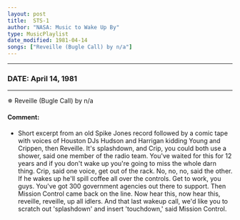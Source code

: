 ```yaml
---
layout: post
title:  STS-1
author: "NASA: Music to Wake Up By"
type: MusicPlaylist
date_modified: 1981-04-14
songs: ["Reveille (Bugle Call) by n/a"]
---
```


----
### DATE: April 14, 1981
----
✵ Reveille (Bugle Call) by n/a

#### Comment:
* Short excerpt from an old Spike Jones record followed by a comic tape with voices of Houston DJs Hudson and Harrigan kidding Young and Crippen, then  Reveille. It's splashdown, and Crip, you could both use a shower, said one member of the radio team. You've waited for this for 12 years and if you don't wake up you're going to miss the whole darn thing. Crip, said one voice, get out of the rack. No, no, no, said the other. If he wakes up he'll spill coffee all over the controls. Get to work, you guys. You've got 300 government agencies out there to support. Then Mission Control came back on the line. Now hear this, now hear this, reveille, reveille, up all idlers. And that last wakeup call, we'd like you to scratch out 'splashdown' and insert 'touchdown,' said Mission Control.



<br/>
<center>
	<a target="_blank"
	   href="https://twitter.com/intent/tweet?hashtags=Space,NASA,Playlist,NASAWakeupCalls,SpaceProgram&text={{ page.author}}, '{{ page.songs.first }}' {{ page.title }}, {{ page.date | date: '%B %d, %Y' }}. {{ site.url }}{{ page.url }}&via=nasawakeupcalls"><i class="fab fa-twitter" alt="Tweet this page" style="font-size: 1.3em;"></i></a>
	&nbsp; 	<i class="fas fa-user-astronaut" style="font-size: 1.5em;"></i> &nbsp;
    <a id="custom_amazon_link"
       type="amzn" search="#"
       category="popular music">
    <i class="fab fa-amazon" style="font-size: 1.3em;"></i></a>
</center>

<!-- Randomly resolve an individual entry from a song array -->
<script src="/assets/javascript/seedrandom.min.js"></script>
<script>
  var wake_me_up = ["Reveille (Bugle Call) by n/a"];
  var prng = new Math.seedrandom();
  function randomSong() {
    song = wake_me_up[Math.floor(Math.random() * wake_me_up.length)];
    var amazon_link = document.getElementById("custom_amazon_link");
    amazon_link.setAttribute("search", song);
  }
  window.onload = randomSong();
</script>
